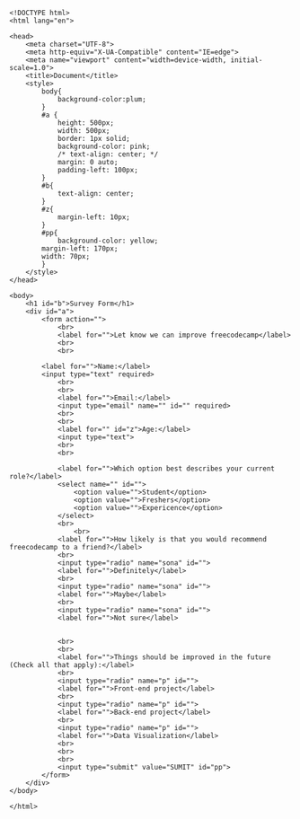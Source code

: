     <!DOCTYPE html>
    <html lang="en">

    <head>
        <meta charset="UTF-8">
        <meta http-equiv="X-UA-Compatible" content="IE=edge">
        <meta name="viewport" content="width=device-width, initial-scale=1.0">
        <title>Document</title>
        <style>
            body{
                background-color:plum;
            }
            #a {
                height: 500px;
                width: 500px;
                border: 1px solid;
                background-color: pink;
                /* text-align: center; */
                margin: 0 auto;
                padding-left: 100px;
            }
            #b{
                text-align: center;
            }
            #z{
                margin-left: 10px;
            }
            #pp{
                background-color: yellow;
            margin-left: 170px;
            width: 70px;
            }
        </style>
    </head>

    <body>
        <h1 id="b">Survey Form</h1>
        <div id="a">
            <form action="">
                <br>
                <label for="">Let know we can improve freecodecamp</label>
                <br>
                <br>
                
            <label for="">Name:</label>
            <input type="text" required>
                <br>
                <br>
                <label for="">Email:</label>
                <input type="email" name="" id="" required>
                <br>
                <br>
                <label for="" id="z">Age:</label>
                <input type="text">
                <br>
                <br>
        
                <label for="">Which option best describes your current role?</label>
                <select name="" id="">
                    <option value="">Student</option>
                    <option value="">Freshers</option>
                    <option value="">Expericence</option>
                </select>
                <br>
                    <br>
                <label for="">How likely is that you would recommend  freecodecamp to a friend?</label>
                <br>
                <input type="radio" name="sona" id="">
                <label for="">Definitely</label>
                <br>
                <input type="radio" name="sona" id="">
                <label for="">Maybe</label>
                <br>
                <input type="radio" name="sona" id="">
                <label for="">Not sure</label>
                
                
                <br>
                <br>
                <label for="">Things should be improved in the future (Check all that apply):</label>
                <br>
                <input type="radio" name="p" id="">
                <label for="">Front-end project</label>
                <br>
                <input type="radio" name="p" id="">
                <label for="">Back-end project</label>
                <br>
                <input type="radio" name="p" id="">
                <label for="">Data Visualization</label>
                <br>
                <br>
                <br>
                <input type="submit" value="SUMIT" id="pp">
            </form>
        </div>
    </body>

    </html>
